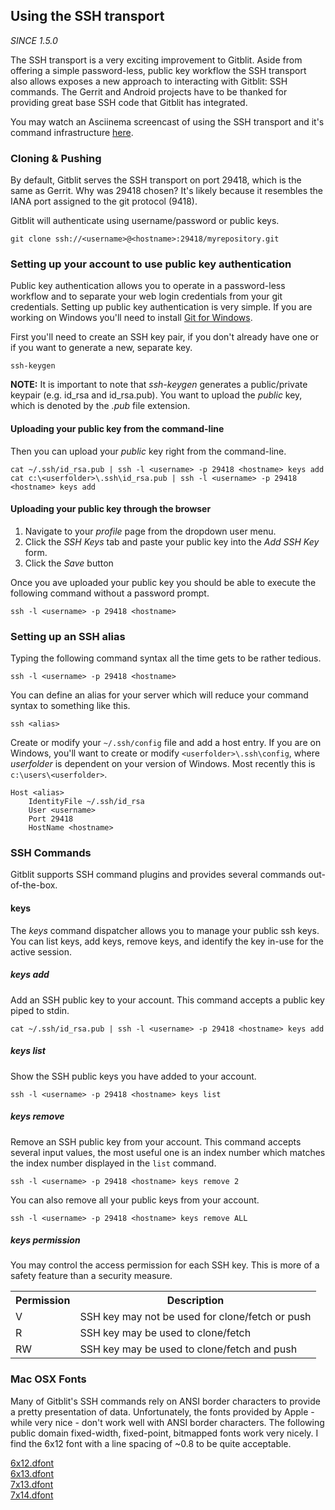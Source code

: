 
## Using the SSH transport

*SINCE 1.5.0*

The SSH transport is a very exciting improvement to Gitblit.  Aside from offering a simple password-less, public key workflow the SSH transport also allows exposes a new approach to interacting with Gitblit: SSH commands.  The Gerrit and Android projects have to be thanked for providing great base SSH code that Gitblit has integrated.

You may watch an Asciinema screencast of using the SSH transport and it's command infrastructure [here](https://asciinema.org/a/9342).

### Cloning & Pushing

By default, Gitblit serves the SSH transport on port 29418, which is the same as Gerrit.  Why was 29418 chosen?  It's likely because it resembles the IANA port assigned to the git protocol (9418).

Gitblit will authenticate using username/password or public keys.

    git clone ssh://<username>@<hostname>:29418/myrepository.git

### Setting up your account to use public key authentication

Public key authentication allows you to operate in a password-less workflow and to separate your web login credentials from your git credentials.  Setting up public key authentication is very simple.  If you are working on Windows you'll need to install [Git for Windows](http://git-scm.com/download/win).

First you'll need to create an SSH key pair, if you don't already have one or if you want to generate a new, separate key.

    ssh-keygen

**NOTE:** It is important to note that *ssh-keygen* generates a public/private keypair (e.g. id_rsa and id_rsa.pub).  You want to upload the *public* key, which is denoted by the *.pub* file extension.

#### Uploading your public key from the command-line

Then you can upload your *public* key right from the command-line.

    cat ~/.ssh/id_rsa.pub | ssh -l <username> -p 29418 <hostname> keys add
    cat c:\<userfolder>\.ssh\id_rsa.pub | ssh -l <username> -p 29418 <hostname> keys add

#### Uploading your public key through the browser

1. Navigate to your *profile* page from the dropdown user menu.
2. Click the *SSH Keys* tab and paste your public key into the *Add SSH Key* form.
3. Click the *Save* button

Once you ave uploaded your public key you should be able to execute the following command without a password prompt.

    ssh -l <username> -p 29418 <hostname>

### Setting up an SSH alias

Typing the following command syntax all the time gets to be rather tedious.

    ssh -l <username> -p 29418 <hostname>

You can define an alias for your server which will reduce your command syntax to something like this.

    ssh <alias>

Create or modify your `~/.ssh/config` file and add a host entry.  If you are on Windows, you'll want to create or modify `<userfolder>\.ssh\config`, where *userfolder* is dependent on your version of Windows.  Most recently this is `c:\users\<userfolder>`.

    Host <alias>
        IdentityFile ~/.ssh/id_rsa
        User <username>
        Port 29418
        HostName <hostname>

### SSH Commands

Gitblit supports SSH command plugins and provides several commands out-of-the-box.

#### keys

The *keys* command dispatcher allows you to manage your public ssh keys.  You can list keys, add keys, remove keys, and identify the key in-use for the active session.

##### keys add

Add an SSH public key to your account.  This command accepts a public key piped to stdin.

    cat ~/.ssh/id_rsa.pub | ssh -l <username> -p 29418 <hostname> keys add

##### keys list

Show the SSH public keys you have added to your account.

    ssh -l <username> -p 29418 <hostname> keys list

##### keys remove

Remove an SSH public key from your account.  This command accepts several input values, the most useful one is an index number which matches the index number displayed in the `list` command.

    ssh -l <username> -p 29418 <hostname> keys remove 2

You can also remove all your public keys from your account.

    ssh -l <username> -p 29418 <hostname> keys remove ALL

##### keys permission

You may control the access permission for each SSH key.  This is more of a safety feature than a security measure.

<table class="table">
<tr><th>Permission</th><th>Description</th></tr>
<tr><td>V</td><td>SSH key may not be used for clone/fetch or push</td></tr>
<tr><td>R</td><td>SSH key may be used to clone/fetch</td></tr>
<tr><td>RW</td><td>SSH key may be used to clone/fetch and push</td></tr>
</table>

### Mac OSX Fonts

Many of Gitblit's SSH commands rely on ANSI border characters to provide a pretty presentation of data.  Unfortunately, the fonts provided by Apple - while very nice - don't work well with ANSI border characters.  The following public domain fixed-width, fixed-point, bitmapped fonts work very nicely.  I find the 6x12 font with a line spacing of ~0.8 to be quite acceptable.

[6x12.dfont](6x12.dfont)  
[6x13.dfont](6x13.dfont)  
[7x13.dfont](7x13.dfont)  
[7x14.dfont](7x14.dfont)  

